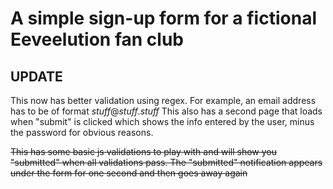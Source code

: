 # A simple sign-up form for a fictional Eeveelution fan club

## UPDATE
This now has better validation using regex. For example, an email address has to be of format *stuff*@*stuff*.*stuff*
This also has a second page that loads when "submit" is clicked which shows the info entered by the user, minus the password for obvious reasons.

~~This has some basic js validations to play with and will show you "submitted" when all validations pass.
The "submitted" notification appears under the form for one second and then goes away again~~